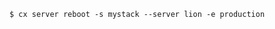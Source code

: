<!-- usedin: [ _includes/_inlines/Toolbelt/common/servers/servers_example.md] -->

```
$ cx server reboot -s mystack --server lion -e production
```
